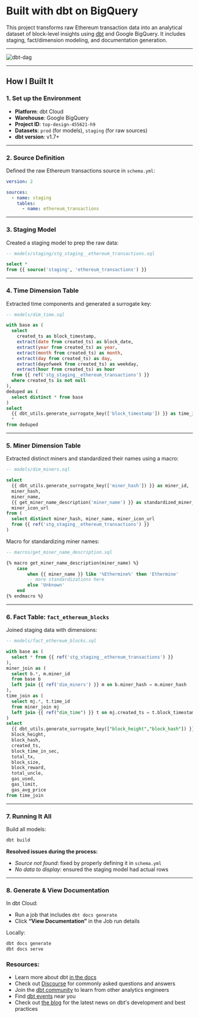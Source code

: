 
# Built with dbt on BigQuery

This project transforms raw Ethereum transaction data into an analytical dataset of block-level insights using [dbt](https://www.getdbt.com/) and Google BigQuery. It includes staging, fact/dimension modeling, and documentation generation.

---
![dbt-dag](https://github.com/user-attachments/assets/e9be82a2-a94d-4f89-9291-5d920656eb8b)


---

## How I Built It

### 1. Set up the Environment
- **Platform**: dbt Cloud  
- **Warehouse**: Google BigQuery  
- **Project ID**: `top-design-455621-h9`  
- **Datasets**: `prod` (for models), `staging` (for raw sources)  
- **dbt version**: v1.7+

---

### 2. Source Definition

Defined the raw Ethereum transactions source in `schema.yml`:

```yaml
version: 2

sources:
  - name: staging  
    tables:
      - name: ethereum_transactions
```

---

### 3. Staging Model

Created a staging model to prep the raw data:

```sql
-- models/staging/stg_staging__ethereum_transactions.sql

select * 
from {{ source('staging', 'ethereum_transactions') }}
```

---

### 4. Time Dimension Table

Extracted time components and generated a surrogate key:

```sql
-- models/dim_time.sql

with base as (
  select
    created_ts as block_timestamp,
    extract(date from created_ts) as block_date,
    extract(year from created_ts) as year,
    extract(month from created_ts) as month,
    extract(day from created_ts) as day,
    extract(dayofweek from created_ts) as weekday,
    extract(hour from created_ts) as hour
  from {{ ref('stg_staging__ethereum_transactions') }}
  where created_ts is not null
),
deduped as (
  select distinct * from base
)
select
  {{ dbt_utils.generate_surrogate_key(['block_timestamp']) }} as time_id,
  *
from deduped
```

---

### 5. Miner Dimension Table

Extracted distinct miners and standardized their names using a macro:

```sql
-- models/dim_miners.sql

select
  {{ dbt_utils.generate_surrogate_key(['miner_hash']) }} as miner_id,
  miner_hash,
  miner_name,
  {{ get_miner_name_description('miner_name') }} as standardized_miner_name,
  miner_icon_url
from (
  select distinct miner_hash, miner_name, miner_icon_url
  from {{ ref('stg_staging__ethereum_transactions') }}
)
```

Macro for standardizing miner names:

```sql
-- macros/get_miner_name_description.sql

{% macro get_miner_name_description(miner_name) %}
    case
        when {{ miner_name }} like '%Ethermine%' then 'Ethermine'
        -- more standardizations here
        else 'Unknown'
    end
{% endmacro %}
```

---

### 6. Fact Table: `fact_ethereum_blocks`

Joined staging data with dimensions:

```sql
-- models/fact_ethereum_blocks.sql

with base as (
  select * from {{ ref('stg_staging__ethereum_transactions') }}
),
miner_join as (
  select b.*, m.miner_id
  from base b
  left join {{ ref('dim_miners') }} m on b.miner_hash = m.miner_hash
),
time_join as (
  select mj.*, t.time_id
  from miner_join mj
  left join {{ ref("dim_time") }} t on mj.created_ts = t.block_timestamp
)
select
  {{ dbt_utils.generate_surrogate_key(["block_height","block_hash"]) }} as block_key,
  block_height,
  block_hash,
  created_ts,
  block_time_in_sec,
  total_tx,
  block_size,
  block_reward,
  total_uncle,
  gas_used,
  gas_limit,
  gas_avg_price
from time_join
```

---

### 7. Running It All

Build all models:

```bash
dbt build
```

**Resolved issues during the process:**
- _Source not found_: fixed by properly defining it in `schema.yml`
- _No data to display_: ensured the staging model had actual rows
---

### 8. Generate & View Documentation

In dbt Cloud:
- Run a job that includes `dbt docs generate`
- Click **“View Documentation”** in the Job run details

Locally:

```bash
dbt docs generate
dbt docs serve
```

### Resources:
- Learn more about dbt [in the docs](https://docs.getdbt.com/docs/introduction)
- Check out [Discourse](https://discourse.getdbt.com/) for commonly asked questions and answers
- Join the [dbt community](https://getdbt.com/community) to learn from other analytics engineers
- Find [dbt events](https://events.getdbt.com) near you
- Check out [the blog](https://blog.getdbt.com/) for the latest news on dbt's development and best practices
